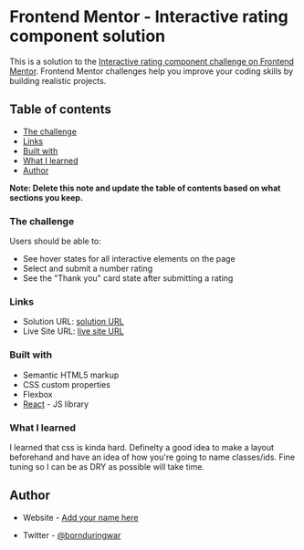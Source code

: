 # Frontend Mentor - Interactive rating component solution

This is a solution to the [Interactive rating component challenge on Frontend Mentor](https://www.frontendmentor.io/challenges/interactive-rating-component-koxpeBUmI). Frontend Mentor challenges help you improve your coding skills by building realistic projects.

## Table of contents

- [The challenge](#the-challenge)
- [Links](#links)
- [Built with](#built-with)
- [What I learned](#what-i-learned)
- [Author](#author)

**Note: Delete this note and update the table of contents based on what sections you keep.**

### The challenge

Users should be able to:

- See hover states for all interactive elements on the page
- Select and submit a number rating
- See the "Thank you" card state after submitting a rating

### Links

- Solution URL: [ solution URL ](https://github.com/bornduringwar/rating-widget)
- Live Site URL: [ live site URL ](https://csb-dtp0jm.netlify.app/)

### Built with

- Semantic HTML5 markup
- CSS custom properties
- Flexbox
- [React](https://reactjs.org/) - JS library

### What I learned

I learned that css is kinda hard. Definelty a good idea to make a layout beforehand and have an idea of how you're going to name classes/ids. Fine tuning so I can be as DRY as possible will take time.

## Author

- Website - [Add your name here](https://github.com/bornduringwar)

- Twitter - [@bornduringwar](https://www.twitter.com/bornduringwar)
